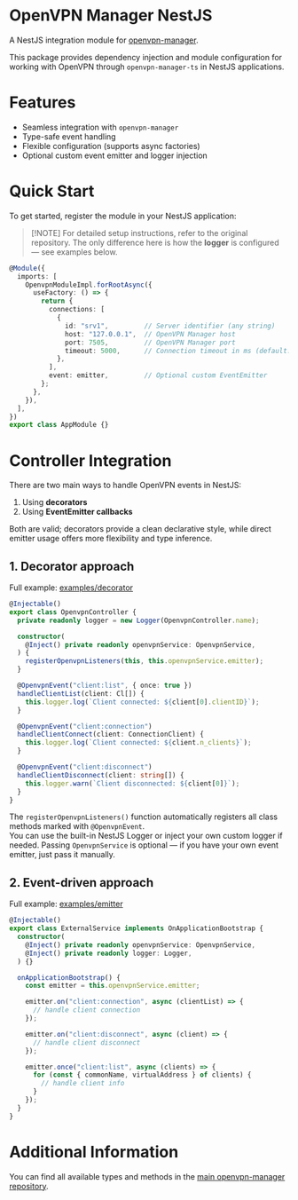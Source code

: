 # OpenVPN Manager NestJS

A NestJS integration module for [openvpn-manager](https://github.com/Leo5878/openvpn-manager).

This package provides dependency injection and module configuration for working with OpenVPN through `openvpn-manager-ts` in NestJS applications.

# Features

* Seamless integration with `openvpn-manager`
* Type-safe event handling
* Flexible configuration (supports async factories)
* Optional custom event emitter and logger injection


# Quick Start

To get started, register the module in your NestJS application:

> [!NOTE] For detailed setup instructions, refer to the original repository.
> The only difference here is how the **logger** is configured — see examples below.

```ts
@Module({
  imports: [
    OpenvpnModuleImpl.forRootAsync({
      useFactory: () => {
        return {
          connections: [
            {
              id: "srv1",         // Server identifier (any string)
              host: "127.0.0.1",  // OpenVPN Manager host
              port: 7505,         // OpenVPN Manager port
              timeout: 5000,      // Connection timeout in ms (default: 5000)
            },
          ],
          event: emitter,         // Optional custom EventEmitter
        };
      },
    }),
  ],
})
export class AppModule {}
```

# Controller Integration

There are two main ways to handle OpenVPN events in NestJS:

1. Using **decorators**
2. Using **EventEmitter callbacks**

Both are valid; decorators provide a clean declarative style, while direct emitter usage offers more flexibility and type inference.


## 1. Decorator approach

Full example: [examples/decorator](examples/decorator)

```ts
@Injectable()
export class OpenvpnController {
  private readonly logger = new Logger(OpenvpnController.name);

  constructor(
    @Inject() private readonly openvpnService: OpenvpnService,
  ) {
    registerOpenvpnListeners(this, this.openvpnService.emitter);
  }

  @OpenvpnEvent("client:list", { once: true })
  handleClientList(client: Cl[]) {
    this.logger.log(`Client connected: ${client[0].clientID}`);
  }

  @OpenvpnEvent("client:connection")
  handleClientConnect(client: ConnectionClient) {
    this.logger.log(`Client connected: ${client.n_clients}`);
  }

  @OpenvpnEvent("client:disconnect")
  handleClientDisconnect(client: string[]) {
    this.logger.warn(`Client disconnected: ${client[0]}`);
  }
}
```

The `registerOpenvpnListeners()` function automatically registers all class methods marked with `@OpenvpnEvent`.\
You can use the built-in NestJS Logger or inject your own custom logger if needed.
Passing `OpenvpnService` is optional — if you have your own event emitter, just pass it manually.

## 2. Event-driven approach

Full example: [examples/emitter](examples/emitter)

```ts
@Injectable()
export class ExternalService implements OnApplicationBootstrap {
  constructor(
    @Inject() private readonly openvpnService: OpenvpnService,
    @Inject() private readonly logger: Logger,
  ) {}

  onApplicationBootstrap() {
    const emitter = this.openvpnService.emitter;

    emitter.on("client:connection", async (clientList) => {
      // handle client connection
    });

    emitter.on("client:disconnect", async (client) => {
      // handle client disconnect
    });

    emitter.once("client:list", async (clients) => {
      for (const { commonName, virtualAddress } of clients) {
        // handle client info
      }
    });
  }
}
```

# Additional Information

You can find all available types and methods in the
[main openvpn-manager repository](https://github.com/Leo5878/openvpn-manager).

